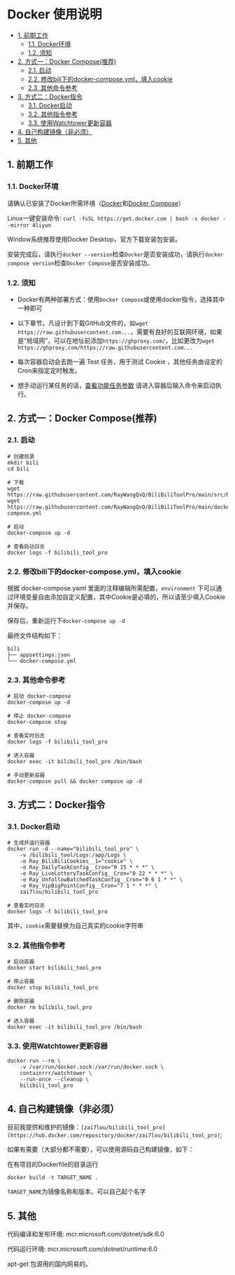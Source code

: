 # Docker 使用说明
<!-- TOC depthFrom:2 -->

- [1. 前期工作](#1-前期工作)
    - [1.1. Docker环境](#11-docker环境)
    - [1.2. 须知](#12-须知)
- [2. 方式一：Docker Compose(推荐)](#2-方式一docker-compose推荐)
    - [2.1. 启动](#21-启动)
    - [2.2. 修改bili下的docker-compose.yml，填入cookie](#22-修改bili下的docker-composeyml填入cookie)
    - [2.3. 其他命令参考](#23-其他命令参考)
- [3. 方式二：Docker指令](#3-方式二docker指令)
    - [3.1. Docker启动](#31-docker启动)
    - [3.2. 其他指令参考](#32-其他指令参考)
    - [3.3. 使用Watchtower更新容器](#33-使用watchtower更新容器)
- [4. 自己构建镜像（非必须）](#4-自己构建镜像非必须)
- [5. 其他](#5-其他)

<!-- /TOC -->
## 1. 前期工作

### 1.1. Docker环境

请确认已安装了Docker所需环境（[Docker](https://docs.docker.com/get-docker/)和[Docker Compose](https://docs.docker.com/compose/cli-command/)）

Linux一键安装命令:
`curl -fsSL https://get.docker.com | bash -s docker --mirror Aliyun`

Window系统推荐使用Docker Desktop，官方下载安装包安装。

安装完成后，请执行`docker --version`检查`Docker`是否安装成功，请执行`docker compose version`检查`Docker Compose`是否安装成功。

### 1.2. 须知

- Docker有两种部署方式：使用`Docker Compose`或使用docker指令，选择其中一种即可

- 以下章节，凡设计到下载GitHub文件的，如`wget https://raw.githubusercontent.com...`，需要有良好的互联网环境，如果是“局域网”，可以在地址前添加`https://ghproxy.com/`，比如更改为`wget https://ghproxy.com/https://raw.githubusercontent.com...`

- 每次容器启动会去跑一遍 Test 任务，用于测试 Cookie ，其他任务由设定的Cron来指定定时触发。

- 想手动运行某任务的话，[查看功能任务参数](https://github.com/RayWangQvQ/BiliBiliToolPro/tree/develop#2-功能任务说明) 请进入容器后输入命令来启动执行。

## 2. 方式一：Docker Compose(推荐) 

### 2.1. 启动

```
# 创建目录
mkdir bili
cd bili

# 下载
wget https://raw.githubusercontent.com/RayWangQvQ/BiliBiliToolPro/main/src/Ray.BiliBiliTool.Console/appsettings.json
wget https://raw.githubusercontent.com/RayWangQvQ/BiliBiliToolPro/main/docker/sample/docker-compose.yml

# 启动
docker-compose up -d

# 查看启动日志
docker logs -f bilibili_tool_pro
```

### 2.2. 修改bili下的docker-compose.yml，填入cookie

根据 docker-compose.yaml 里面的注释编辑所需配置，`environment` 下可以通过环境变量自由添加自定义配置，其中Cookie是必填的，所以请至少填入Cookie并保存。

保存后，重新运行下`docker-compose up -d`

最终文件结构如下：

```
bili
├── appsettings.json
└── docker-compose.yml
```

### 2.3. 其他命令参考

```
# 启动 docker-compose
docker-compose up -d

# 停止 docker-compose
docker-compose stop

# 查看实时日志
docker logs -f bilibili_tool_pro

# 进入容器
docker exec -it bilibili_tool_pro /bin/bash

# 手动更新容器
docker-compose pull && docker compose up -d
```

## 3. 方式二：Docker指令

### 3.1. Docker启动

```
# 生成并运行容器
docker run -d --name="bilibili_tool_pro" \
    -v /bilibili_tool/Logs:/app/Logs \
    -e Ray_BiliBiliCookies__1="cookie" \
    -e Ray_DailyTaskConfig__Cron="0 15 * * *" \
    -e Ray_LiveLotteryTaskConfig__Cron="0 22 * * *" \
    -e Ray_UnfollowBatchedTaskConfig__Cron="0 6 1 * *" \
    -e Ray_VipBigPointConfig__Cron="7 1 * * *" \
    zai7lou/bilibili_tool_pro

# 查看实时日志
docker logs -f bilibili_tool_pro
```

其中，`cookie`需要替换为自己真实的cookie字符串

### 3.2. 其他指令参考

```
# 启动容器
docker start bilibili_tool_pro

# 停止容器
docker stop bilibili_tool_pro

# 删除容器
docker rm bilibili_tool_pro

# 进入容器
docker exec -it bilibili_tool_pro /bin/bash
```

### 3.3. 使用Watchtower更新容器
```
docker run --rm \
    -v /var/run/docker.sock:/var/run/docker.sock \
    containrrr/watchtower \
    --run-once --cleanup \
    bilibili_tool_pro
```

## 4. 自己构建镜像（非必须）

目前我提供和维护的镜像：`[zai7lou/bilibili_tool_pro](https://hub.docker.com/repository/docker/zai7lou/bilibili_tool_pro)`;

如果有需要（大部分都不需要），可以使用源码自己构建镜像，如下：

在有项目的Dockerfile的目录运行

`docker build -t TARGET_NAME .`

 `TARGET_NAME`为镜像名称和版本，可以自己起个名字

## 5. 其他

代码编译和发布环境: mcr.microsoft.com/dotnet/sdk:6.0

代码运行环境: mcr.microsoft.com/dotnet/runtime:6.0

apt-get 包源用的国内网易的。
